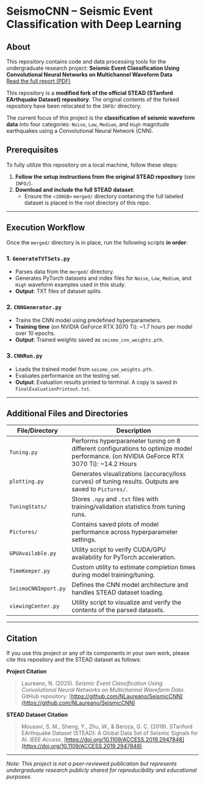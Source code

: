 # SeismoCNN – Seismic Event Classification with Deep Learning

## About

This repository contains code and data processing tools for the undergraduate research project:
**Seismic Event Classification Using Convolutional Neural Networks on Multichannel Waveform Data**  
[Read the full report (PDF)](./Seismic_Event_Classification_Using_Convolutional_Neural_Networks_on_Multichannel_Waveform_Data.pdf)

This repository is a **modified fork of the official STEAD (STanford EArthquake Dataset) repository**. The original contents of the forked repository have been relocated to the `INFO/` directory. 

The current focus of this project is the **classification of seismic waveform data** into four categories: `Noise`, `Low`, `Medium`, and `High` magnitude earthquakes using a Convolutional Neural Network (CNN).


## Prerequisites

To fully utilize this repository on a local machine, follow these steps:

1. **Follow the setup instructions from the original STEAD repository** (see `INFO/`).
2. **Download and include the full STEAD dataset**:
   - Ensure the `<100GB>` `merged/` directory containing the full labeled dataset is placed in the root directory of this repo.

---

## Execution Workflow

Once the `merged/` directory is in place, run the following scripts **in order**:

### 1. `GenerateTVTSets.py`
- Parses data from the `merged/` directory.
- Generates PyTorch datasets and index files for `Noise`, `Low`, `Medium`, and `High` waveform examples used in this study.
- **Output**: TXT files of dataset splits.

### 2. `CNNGenerator.py`
- Trains the CNN model using predefined hyperparameters.
- **Training time** (on NVIDIA GeForce RTX 3070 Ti): ~1.7 hours per model over 10 epochs.
- **Output**: Trained weights saved as `seismo_cnn_weights.pth`.

### 3. `CNNRun.py`
- Loads the trained model from `seismo_cnn_weights.pth`.
- Evaluates performance on the testing set.
- **Output**: Evaluation results printed to terminal. A copy is saved in `FinalEvaluationPrintout.txt`.

---

## Additional Files and Directories

| File/Directory         | Description |
|------------------------|-------------|
| `Tuning.py`            | Performs hyperparameter tuning on 8 different configurations to optimize model performance. (on NVIDIA GeForce RTX 3070 Ti): ~14.2 Hours |
| `plotting.py`          | Generates visualizations (accuracy/loss curves) of tuning results. Outputs are saved to `Pictures/`. |
| `TuningStats/`         | Stores `.npy` and `.txt` files with training/validation statistics from tuning runs. |
| `Pictures/`            | Contains saved plots of model performance across hyperparameter settings. |
| `GPUAvailable.py`      | Utility script to verify CUDA/GPU availability for PyTorch acceleration. |
| `TimeKeeper.py`        | Custom utility to estimate completion times during model training/tuning. |
| `SeismoCNNImport.py`   | Defines the CNN model architecture and handles STEAD dataset loading. |
| `viewingCenter.py`     | Utility script to visualize and verify the contents of the parsed datasets. |

---

## Citation

If you use this project or any of its components in your own work, please cite this repository and the STEAD dataset as follows:

**Project Citation**  
> Laureano, N. (2025). *Seismic Event Classification Using Convolutional Neural Networks on Multichannel Waveform Data*. GitHub repository: [https://github.com/NLaureano/SeismicCNN](https://github.com/NLaureano/SeismicCNN)

**STEAD Dataset Citation**  
> Mousavi, S. M., Sheng, Y., Zhu, W., & Beroza, G. C. (2019). STanford EArthquake Dataset (STEAD): A Global Data Set of Seismic Signals for AI. *IEEE Access*, [https://doi.org/10.1109/ACCESS.2019.2947848](https://doi.org/10.1109/ACCESS.2019.2947848)

---

*Note: This project is not a peer-reviewed publication but represents undergraduate research publicly shared for reproducibility and educational purposes.*
